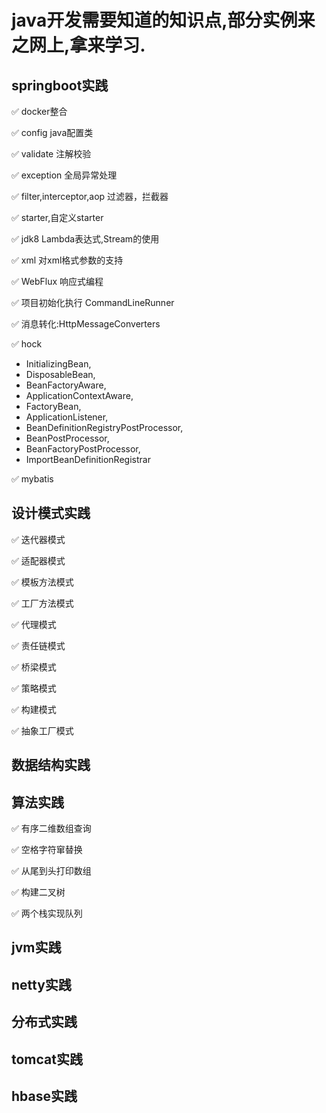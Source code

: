 # java开发需要知道的知识点,部分实例来之网上,拿来学习.

## springboot实践

✅ docker整合

✅ config java配置类

✅ validate 注解校验

✅ exception 全局异常处理

✅ filter,interceptor,aop 过滤器，拦截器

✅ starter,自定义starter

✅ jdk8 Lambda表达式,Stream的使用

✅ xml 对xml格式参数的支持

✅ WebFlux 响应式编程

✅ 项目初始化执行 CommandLineRunner

✅ 消息转化:HttpMessageConverters

✅ hock 

- InitializingBean,
- DisposableBean,
- BeanFactoryAware,
- ApplicationContextAware,
- FactoryBean,
- ApplicationListener,
- BeanDefinitionRegistryPostProcessor,
- BeanPostProcessor,
- BeanFactoryPostProcessor,
- ImportBeanDefinitionRegistrar

✅ mybatis

## 设计模式实践

✅ 迭代器模式

✅ 适配器模式

✅ 模板方法模式

✅ 工厂方法模式

✅ 代理模式

✅ 责任链模式

✅ 桥梁模式

✅ 策略模式

✅ 构建模式

✅ 抽象工厂模式

## 数据结构实践

## 算法实践

✅ 有序二维数组查询

✅ 空格字符窜替换

✅ 从尾到头打印数组

✅ 构建二叉树

✅ 两个栈实现队列

## jvm实践

## netty实践

## 分布式实践

## tomcat实践

## hbase实践

